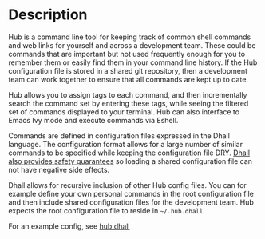 # Description

Hub is a command line tool for keeping track of common shell commands and web
links for yourself and across a development team. These could be commands that
are important but not used frequently enough for you to remember them or easily
find them in your command line history. If the Hub configuration file is stored
in a shared git repository, then a development team can work together to ensure
that all commands are kept up to date.

Hub allows you to assign tags to each command, and then incrementally search the
command set by entering these tags, while seeing the filtered set of commands
displayed to your terminal. Hub can also interface to Emacs Ivy mode and execute
commands via Eshell.

Commands are defined in configuration files expressed in the Dhall language. The
configuration format allows for a large number of similar commands to be
specified while keeping the configuration file DRY. [Dhall also provides safety
guarantees](https://docs.dhall-lang.org/discussions/Safety-guarantees.html) so
loading a shared configuration file can not have negative side effects.

Dhall allows for recursive inclusion of other Hub config files. You can for
example define your own personal commands in the root configuration file and
then include shared configuration files for the development team. Hub expects
the root configuration file to reside in `~/.hub.dhall`.

For an example config, see [hub.dhall](./example/hub.dhall)
